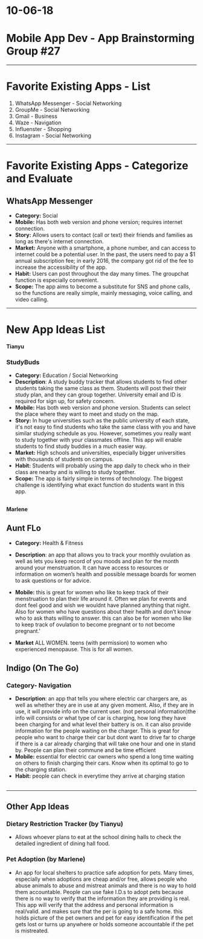 # 10-06-18

**Mobile App Dev - App Brainstorming Group #27**
===
---
# Favorite Existing Apps - List
1. WhatsApp Messenger - Social Networking
2. GroupMe - Social Networking
3. Gmail - Business
4. Waze - Navigation
5. Influenster - Shopping
6. Instagram - Social Networking
---
# Favorite Existing Apps - Categorize and Evaluate
## WhatsApp Messenger
   - **Category:** Social 
   - **Mobile:** Has both web version and phone version; requires internet connection.
   - **Story:** Allows users to contact (call or text) their friends and families as long as there's internet connection.
   - **Market:** Anyone with a smartphone, a phone number, and can access to internet could be a potential user. In the past, the users need to pay a $1 annual subscription fee; in early 2016, the company got rid of the fee to increase the accessibility of the app.
   - **Habit:** Users can post throughout the day many times. The groupchat function is especially convenient.
   - **Scope:** The app aims to become a substitute for SNS and phone calls, so the functions are really simple, mainly messaging, voice calling, and video calling.

---

# New App Ideas List


**Tianyu**
### StudyBuds
   - **Category:** Education / Social Networking
   - **Description**: A study buddy tracker that allows students to find other students taking the same class as them. Students will post their their study plan, and they can group together. University email and ID is required for sign up, for safety concern.
   - **Mobile:** Has both web version and phone version. Students can select the place where they want to meet and study on the map.
   - **Story:** In huge universities such as the public university of each state, it's not easy to find students who take the same class with you and have similar studying schedule as you. However, sometimes you really want to study together with your classmates offline. This app will enable students to find study buddies in a much easier way.
   - **Market:** High schools and universities, especially bigger universities with thousands of students on campus.
   - **Habit:** Students will probably using the app daily to check who in their class are nearby and is willing to study together.
   - **Scope:** The app is fairly simple in terms of technology. The biggest challenge is identifying what exact function do students want in this app.
    

##
**Marlene**

## Aunt FLo
   - **Category:**  Health & Fitness
- **Description**:  an app that allows you to track your monthly ovulation as well as lets you keep record of you moods and plan for the month around your menstruation. It can have access to resources or information on women’s health and possible message boards for women to ask questions or for advice.

- **Mobile:** this is great for women who like to keep track of their menstruation to plan their life around it. Often we plan for events and dont feel good and wish we wouldnt have planned anything that night. Also for women who have questions about their health and don’t know who to ask thats willing to answer. this can also be for women who like to keep track of ovulation to become pregnant or to not become pregnant.'

- **Market** ALL WOMEN. teens (with permission) to women who experienced menopause. This is for all women.



## Indigo (On The Go)
### Category- Navigation

- **Description**:  an app that tells you where electric car chargers are, as well as whether they are in use at any given moment. Also, if they are in use, it will provide info on the current user. (not personal information)the info will consists or what type of car is charging, how long they have been charging for and what level their battery is on. it can also provide information for the people waiting on the charger. This is great for people who want to charge their car but dont want to drive far to charge if there is a car already charging that will take one hour and one in stand by. People can plan their commune and be time efficient 
- **Mobile:** essential for electric car owners who spend a long time waiting on others to finish charging their cars. Know when its optimal to go to the charging station. 
- **Habit:** people can check in everytime they arrive at charging station




## 


-----
## Other App Ideas
### Dietary Restriction Tracker (by Tianyu)
 - Allows whoever plans to eat at the school dining halls to check the detailed ingredient of dining hall food.

### Pet Adoption (by Marlene)
- An app for local shelters to practice safe adoption for pets. Many times, especially when adoptions are cheap and/or free, allows people who abuse animals to abuse and mistreat animals and there is no way to hold them accountable. People can use fake I.D.s to adopt pets because there is no way to verify that the information they are providing is real. This app will verify that the address and personal information is real/valid. and makes sure that the per is going to a safe home. this holds picture of the pet owners and pet for easy identification if the pet gets lost or turns up anywhere or holds someone accountable if the pet is mistreated. 
